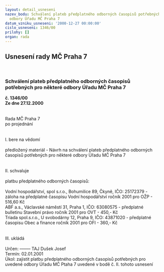 ```yaml
---
layout: detail_usneseni
nazev_bodu: Schválení plateb předplatného odborných časopisů potřebných pro některé
  odbory Úřadu MČ Praha 7
datum_vzniku_usneseni: '2000-12-27 00:00:00'
cislo_usneseni: 1346/00
prilohy: []
organ: rada
---
```

<div id="ucUsn_pList" class="usn">
	<span><h2>Usnesení rady MČ Praha 7 </h2>
<br></span><div class="standBody">
<span><h3>Schválení plateb předplatného odborných časopisů potřebných pro některé odbory Úřadu MČ Praha 7</h3></span><div class="center">
		<strong>č. 1346/00</strong><br>
	</div>
<div class="center">
		<strong>Ze dne 27.12.2000</strong><br><br>
	</div>
<br>Rada MČ Praha 7<br>po projednání<br><br><br>I.	bere na vědomí<br><br> předložený materiál - Návrh na schválení plateb předplatného odborných časopisů potřebných pro některé odbory Úřadu MČ Praha 7<br><br><br>II.	schvaluje <br><br>platbu předplatného odborných časopisů:<br><br>Vodní hospodářství, spol s.r.o., Bohumilice 89, Čkyně,   IČO: 25172379 - záloha na předplatné časopisu Vodní hospodářství ročník 2001 pro OŽP - 516,60 Kč<br>ABF a.s., Václavské náměstí 31, Praha 1, IČO: 63080575 - předplatné bulletinu Stavební právo ročník 2001 pro OVT - 450,- Kč <br>Triada spol.s.r.o., U svobodárny 12, Praha 9, IČO: 43871020 - předplatné časopisu Obec a finance ročník 2001 pro OFI - 360,- Kč<br><br><br>III.	ukládá <br><br> Určen:	–––––	TAJ Dušek Josef<br>Termín: 02.01.2001<br>Úkol:	zajistit platbu předplatného odborných časopisů potřebných pro uvedené odbory Úřadu MČ Ptaha 7 uvedené v bodě č. II. tohoto usnesení<br> <br><br> <br>
</div>
</div>
